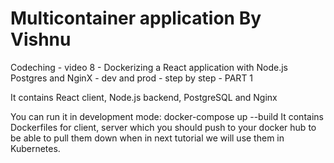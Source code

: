 # Multicontainer application By Vishnu

Codeching - video 8 - Dockerizing a React application with Node.js Postgres and NginX - dev and prod - step by step - PART 1

It contains React client, Node.js backend, PostgreSQL and Nginx

You can run it in development mode: docker-compose up --build
It contains Dockerfiles for client, server which you should push to your docker hub to be able
to pull them down when in next tutorial we will use them in Kubernetes.
